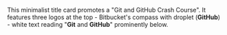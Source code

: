 This minimalist title card promotes a "Git and GitHub Crash Course". It features three logos at the top - Bitbucket's compass with droplet (**GitHub**) - white text reading "**Git** and **GitHub**" prominently below.